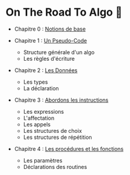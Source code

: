 # On The Road To Algo 💪

- Chapitre 0 : [Notions de base](./NotionDeBase.md)

- Chapitre 1 : [Un Pseudo-Code](./PseudoCode.md)
    - Structure générale d'un algo
    - Les règles d'écriture
    
- Chapitre 2 : [Les Données](./Data.md)
    - Les types
    - La déclaration

- Chapitre 3 : [Abordons les instructions](./Instructions.md)
    - Les expressions
    - L'affectation
    - Les appels
    - Les structures de choix
    - Les structures de répétition

- Chapitre 4 : [Les procédures et les fonctions](./Functions.md)
    - Les paramètres
    - Déclarations des routines